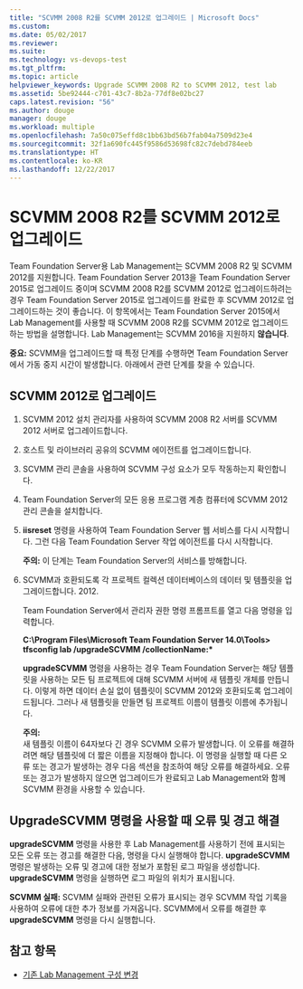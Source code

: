 ```yaml
---
title: "SCVMM 2008 R2를 SCVMM 2012로 업그레이드 | Microsoft Docs"
ms.custom: 
ms.date: 05/02/2017
ms.reviewer: 
ms.suite: 
ms.technology: vs-devops-test
ms.tgt_pltfrm: 
ms.topic: article
helpviewer_keywords: Upgrade SCVMM 2008 R2 to SCVMM 2012, test lab
ms.assetid: 5be92444-c701-43c7-8b2a-77df8e02bc27
caps.latest.revision: "56"
ms.author: douge
manager: douge
ms.workload: multiple
ms.openlocfilehash: 7a50c075effd8c1bb63bd56b7fab04a7509d23e4
ms.sourcegitcommit: 32f1a690fc445f9586d53698fc82c7debd784eeb
ms.translationtype: HT
ms.contentlocale: ko-KR
ms.lasthandoff: 12/22/2017
---
```

# <a name="upgrade-scvmm-2008-r2-to-scvmm-2012"></a>SCVMM 2008 R2를 SCVMM 2012로 업그레이드

Team Foundation Server용 Lab Management는 SCVMM 2008 R2 및 SCVMM 2012를 지원합니다. Team Foundation Server 2013을 Team Foundation Server 2015로 업그레이드 중이며 SCVMM 2008 R2를 SCVMM 2012로 업그레이드하려는 경우 Team Foundation Server 2015로 업그레이드를 완료한 후 SCVMM 2012로 업그레이드하는 것이 좋습니다. 이 항목에서는 Team Foundation Server 2015에서 Lab Management를 사용할 때 SCVMM 2008 R2를 SCVMM 2012로 업그레이드하는 방법을 설명합니다.
Lab Management는 SCVMM 2016을 지원하지 **않습니다**. 

**중요:** SCVMM을 업그레이드할 때 특정 단계를 수행하면 Team Foundation Server에서 가동 중지 시간이 발생합니다. 아래에서 관련 단계를 찾을 수 있습니다.

## <a name="upgrading-to-scvmm-2012"></a>SCVMM 2012로 업그레이드

1. SCVMM 2012 설치 관리자를 사용하여 SCVMM 2008 R2 서버를 SCVMM 2012 서버로 업그레이드합니다.

1. 호스트 및 라이브러리 공유의 SCVMM 에이전트를 업그레이드합니다.

1. SCVMM 관리 콘솔을 사용하여 SCVMM 구성 요소가 모두 작동하는지 확인합니다.

1. Team Foundation Server의 모든 응용 프로그램 계층 컴퓨터에 SCVMM 2012 관리 콘솔을 설치합니다.

1. **iisreset** 명령을 사용하여 Team Foundation Server 웹 서비스를 다시 시작합니다. 그런 다음 Team Foundation Server 작업 에이전트를 다시 시작합니다.

   **주의:** 이 단계는 Team Foundation Server의 서비스를 방해합니다.

1. SCVMM과 호환되도록 각 프로젝트 컬렉션 데이터베이스의 데이터 및 템플릿을 업그레이드합니다. 
   2012.

   Team Foundation Server에서 관리자 권한 명령 프롬프트를 열고 다음 명령을 입력합니다.

   **C:\\Program Files\\Microsoft Team Foundation Server 14.0\\Tools\> tfsconfig lab /upgradeSCVMM /collectionName:\***

   **upgradeSCVMM** 명령을 사용하는 경우 Team Foundation Server는 해당 템플릿을 사용하는 모든 팀 프로젝트에 대해 SCVMM 서버에 새 템플릿 개체를 만듭니다. 이렇게 하면 데이터 손실 없이 템플릿이 SCVMM 2012와 호환되도록 업그레이드됩니다. 그러나 새 템플릿을 만들면 팀 프로젝트 이름이 템플릿 이름에 추가됩니다.

   **주의:**  
   새 템플릿 이름이 64자보다 긴 경우 SCVMM 오류가 발생합니다. 이 오류를 해결하려면 해당 템플릿에 더 짧은 이름을 지정해야 합니다. 이 명령을 실행할 때 다른 오류 또는 경고가 발생하는 경우 다음 섹션을 참조하여 해당 오류를 해결하세요. 오류 또는 경고가 발생하지 않으면 업그레이드가 완료되고 Lab Management와 함께 SCVMM 환경을 사용할 수 있습니다.

## <a name="resolving-errors-and-warnings-when-using-the-upgradescvmm-command"></a>UpgradeSCVMM 명령을 사용할 때 오류 및 경고 해결

**upgradeSCVMM** 명령을 사용한 후 Lab Management를 사용하기 전에 표시되는 모든 오류 또는 경고를 해결한 다음, 명령을 다시 실행해야 합니다. **upgradeSCVMM** 명령은 발생하는 오류 및 경고에 대한 정보가 포함된 로그 파일을 생성합니다. **upgradeSCVMM** 명령을 실행하면 로그 파일의 위치가 표시됩니다.

**SCVMM 실패:** SCVMM 실패와 관련된 오류가 표시되는 경우 SCVMM 작업 기록을 사용하여 오류에 대한 추가 정보를 가져옵니다. SCVMM에서 오류를 해결한 후 **upgradeSCVMM** 명령을 다시 실행합니다.

## <a name="see-also"></a>참고 항목

* [기존 Lab Management 구성 변경](https://msdn.microsoft.com/library/ee704508%28v=vs.140%29.aspx)

